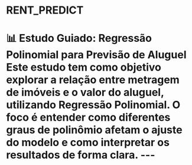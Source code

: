 # RENT_PREDICT
# 📊 Estudo Guiado: Regressão Polinomial para Previsão de Aluguel  Este estudo tem como objetivo explorar a relação entre **metragem de imóveis** e o **valor do aluguel**, utilizando **Regressão Polinomial**. O foco é entender como diferentes graus de polinômio afetam o ajuste do modelo e como interpretar os resultados de forma clara.  ---
